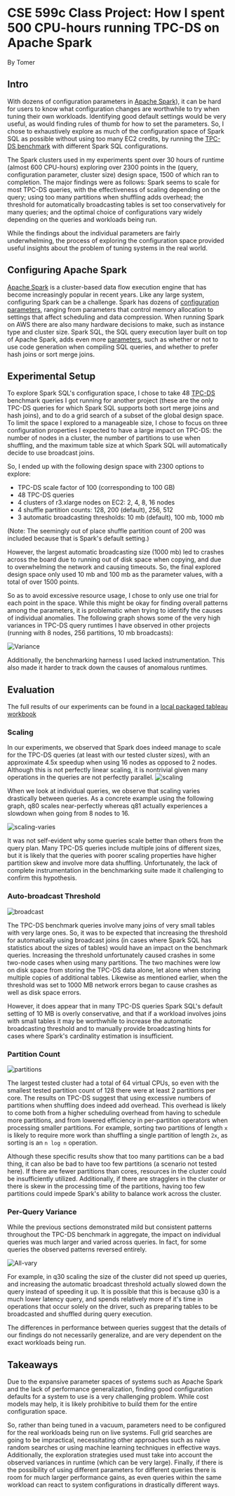 # CSE 599c Class Project: How I spent 500 CPU-hours running TPC-DS on Apache Spark
By Tomer

## Intro
With dozens of configuration parameters in [Apache Spark](https://spark.apache.org)), it can be hard for users to know what configuration changes are worthwhile to try when tuning their own workloads. Identifying good default settings would be very useful, as would finding rules of thumb for how to set the parameters. So, I chose to exhaustively explore as much of the configuration space of Spark SQL as possible without using too many EC2 credits, by running the [TPC-DS benchmark](http://www.tpc.org/tpcds/) with different Spark SQL configurations.

The Spark clusters used in my experiments spent over 30 hours of runtime (almost 600 CPU-hours) exploring over 2300 points in the (query, configuration parameter, cluster size) design space, 1500 of which ran to completion. The major findings were as follows: Spark seems to scale for most TPC-DS queries, with the effectiveness of scaling depending on the query; using too many partitions when shuffling adds overhead; the threshold for automatically broadcasting tables is set too conservatively for many queries; and the optimal choice of configurations vary widely depending on the queries and workloads being run.

While the findings about the individual parameters are fairly underwhelming, the process of exploring the configuration space provided useful insights about the problem of tuning systems in the real world.


## Configuring Apache Spark
[Apache Spark](https://spark.apache.org) is a cluster-based data flow execution engine that has become increasingly popular in recent years. Like any large system, configuring Spark can be a challenge. Spark has dozens of [configuration parameters](https://spark.apache.org/docs/latest/configuration.html), ranging from parameters that control memory allocation to settings that affect scheduling and data compression. When running Spark on AWS there are also many hardware decisions to make, such as instance type and cluster size. Spark SQL, the SQL query execution layer built on top of Apache Spark, adds even more [ parameters](https://jaceklaskowski.gitbooks.io/mastering-apache-spark/content/spark-sql-SQLConf.html), such as whether or not to use code generation when compiling SQL queries, and whether to prefer hash joins or sort merge joins.

## Experimental Setup

To explore Spark SQL's configuration space, I chose to take 48 [TPC-DS](http://www.tpc.org/tpcds/) benchmark queries I got running for another project (these are the only TPC-DS queries for which Spark SQL supports both sort merge joins and hash joins), and to do a grid search of a subset of the global design space. To limit the space I explored to a manageable size, I chose to focus on three configuration properties I expected to have a large impact on TPC-DS: the number of nodes in a cluster, the number of partitions to use when shuffling, and the maximum table size at which Spark SQL will automatically decide to use broadcast joins.

So, I ended up with the following design space with 2300 options to explore:
- TPC-DS scale factor of 100 (corresponding to 100 GB)
- 48 TPC-DS queries
- 4 clusters of r3.xlarge nodes on EC2: 2, 4, 8, 16 nodes
- 4 shuffle partition counts: 128, 200 (default), 256, 512
- 3 automatic broadcasting thresholds: 10 mb (default), 100 mb, 1000 mb

(Note: The seemingly out of place shuffle partition count of 200 was included because that is Spark's default setting.)

However, the largest automatic broadcasting size (1000 mb) led to crashes across the board due to running out of disk space when copying, and due to overwhelming the network and causing timeouts. So, the final explored design space only used 10 mb and 100 mb as the parameter values, with a total of over 1500 points.

So as to avoid excessive resource usage, I chose to only use one trial for each point in the space. While this might be okay for finding overall patterns among the parameters, it is problematic when trying to identify the causes of individual anomalies. The following graph shows some of the very high variances in TPC-DS query runtimes I have observed in other projects (running with 8 nodes, 256 partitions, 10 mb broadcasts):

![Variance](plots/high-variance.png)

Additionally, the benchmarking harness I used lacked instrumentation. This also made it harder to track down the causes of anomalous runtimes.

## Evaluation
The full results of our experiments can be found in a [local packaged tableau workbook](data/tpcds-599c-tableau.twbx)

### Scaling
In our experiments, we observed that Spark does indeed manage to scale for the TPC-DS queries (at least with our tested cluster sizes), with an approximate 4.5x speedup when using 16 nodes as opposed to 2 nodes. Although this is not perfectly linear scaling, it is nontrivial given many operations in the queries are not perfectly parallel.
![scaling](plots/scaling-all.png)

When we look at individual queries, we observe that scaling varies drastically between queries. As a concrete example using the following graph, q80 scales near-perfectly whereas q81 actually experiences a slowdown when going from 8 nodes to 16.

![scaling-varies](plots/scaling-varies.png)

It was not self-evident why some queries scale better than others from the query plan. Many TPC-DS queries include multiple joins of different sizes, but it is likely that the queries with poorer scaling properties have higher partition skew and involve more data shuffling. Unfortunately, the lack of complete instrumentation in the benchmarking suite made it challenging to confirm this hypothesis.

### Auto-broadcast Threshold
![broadcast](plots/broadcasts.png)

The TPC-DS benchmark queries involve many joins of very small tables with very large ones. So, it was to be expected that increasing the threshold for automatically using broadcast joins (in cases where Spark SQL has statistics about the sizes of tables) would have an impact on the benchmark queries. Increasing the threshold unfortunately caused crashes in some two-node cases when using many partitions. The two machines were low on disk space from storing the TPC-DS data alone, let alone when storing multiple copies of additional tables. Likewise as mentioned earlier, when the threshold was set to 1000 MB network errors began to cause crashes as well as disk space errors.

However, it does appear that in many TPC-DS queries Spark SQL's default setting of 10 MB is overly conservative, and that if a workload involves joins with small tables it may be worthwhile to increase the automatic broadcasting threshold and to manually provide broadcasting hints for cases where Spark's cardinality estimation is insufficient.

### Partition Count
![partitions](plots/partitions.png)

The largest tested cluster had a total of 64 virtual CPUs, so even with the smallest tested partition count of 128 there were at least 2 partitions per core. The results on TPC-DS suggest that using excessive numbers of partitions when shuffling does indeed add overhead. This overhead is likely to come both from a higher scheduling overhead from having to schedule more partitions, and from lowered efficiency in per-partition operators when processing smaller partitions. For example, sorting two partitions of length `x` is likely to require more work than shuffling a single partition of length `2x`, as sorting is an `n log n` operation.

Although these specific results show that too many partitions can be a bad thing, it can also be bad to have too few partitions (a scenario not tested here). If there are fewer partitions than cores, resources in the cluster could be insufficiently utilized. Additionally, if there are stragglers in the cluster or there is skew in the processing time of the partitions, having too few partitions could impede Spark's ability to balance work across the cluster.

### Per-Query Variance
While the previous sections demonstrated mild but consistent patterns throughout the  TPC-DS benchmark in aggregate, the impact on individual queries was much larger and varied across queries. In fact, for some queries the observed patterns reversed entirely.

![All-vary](plots/all-change.png)

For example, in q30 scaling the size of the cluster did not speed up queries, and increasing the automatic broadcast threshold actually slowed down the query instead of speeding it up. It is possible that this is because q30 is a much lower latency query, and spends relatively more of it's time in operations that occur solely on the driver, such as preparing tables to be broadcasted and shuffled during query execution.

The differences in performance between queries suggest that the details of our findings do not necessarily generalize, and are very dependent on the exact workloads being run.

## Takeaways
Due to the expansive parameter spaces of systems such as Apache Spark and the lack of performance generalization, finding good configuration defaults for a system to use is a very challenging problem. While cost models may help, it is likely prohibitive to build them for the entire configuration space.

So, rather than being tuned in a vacuum, parameters need to be configured for the real workloads being run on live systems. Full grid searches are going to be impractical, necessitating other approaches such as naive random searches or using machine learning techniques in effective ways. Additionally, the exploration strategies used must take into account the observed variances in runtime (which can be very large). Finally, if there is the possibility of using different parameters for different queries there is room for much larger performance gains, as even queries within the same workload can react to system configurations in drastically different ways.
